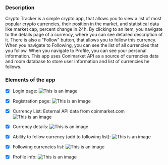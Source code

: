 ### Description
Crypto Tracker is a simple crypto app, that allows you to view a list of most popular crypto currencies, their position in the market, and statistical data like market cap, percent change in 24h.
By clicking to an item, you navigate to the details page of a currency, where you can see detailed description of it. 
There is also a "Follow" button, that allows you to follow this currency.
When you navigate to Following, you can see the list of all currencies that you follow. 
When you navigate to Profile, you can see your personal information. 
This app uses Conimarket API as a source of currencies data and room database to store user information and list of currencies he follows.

### Elements of the app

- [x] Login page:
![This is an image](https://github.com/AsselyaRaim/AndroidDev/edit/main/Screenshots/1.png)

- [x] Registration page:
![This is an image](https://github.com/AsselyaRaim/AndroidDev/edit/main/Screenshots/2.png)

- [x] Currency List:
External API data from coinmarket.com
![This is an image](https://github.com/AsselyaRaim/AndroidDev/edit/main/Screenshots/3.png)

- [x] Currency details: 
![This is an image](https://github.com/AsselyaRaim/AndroidDev/edit/main/Screenshots/4.png)

- [x] Ability to follow currency (add to following list): 
![This is an image](https://github.com/AsselyaRaim/AndroidDev/edit/main/Screenshots/5.png)

- [x] Following currencies list: 
![This is an image](https://github.com/AsselyaRaim/AndroidDev/edit/main/Screenshots/6.png)

- [x] Profile info: 
![This is an image](https://github.com/AsselyaRaim/AndroidDev/edit/main/Screenshots/7.png)
